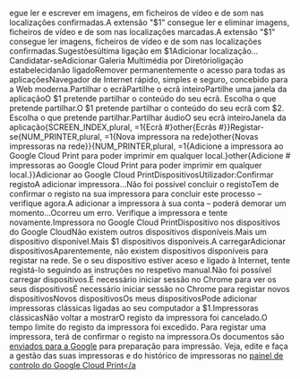 egue ler e escrever em imagens, em ficheiros de vídeo e de som nas localizações confirmadas.A extensão "$1" consegue ler e eliminar imagens, ficheiros de vídeo e de som nas localizações marcadas.A extensão "$1" consegue ler imagens, ficheiros de vídeo e de som nas localizações confirmadas.Sugestõesúltima ligação em $1Adicionar localização…Candidatar-seAdicionar Galeria Multimédia por Diretórioligação estabelecidanão ligadoRemover permanentemente o acesso para todas as aplicaçõesNavegador de Internet rápido, simples e seguro, concebido para a Web moderna.Partilhar o ecrãPartilhe o ecrã inteiroPartilhe uma janela da aplicaçãoO $1 pretende partilhar o conteúdo do seu ecrã. Escolha o que pretende partilhar.O $1 pretende partilhar o conteúdo do seu ecrã com $2. Escolha o que pretende partilhar.Partilhar áudioO seu ecrã inteiroJanela da aplicação{SCREEN_INDEX,plural, =1{Ecrã #}other{Ecrãs #}}Registar-se{NUM_PRINTER,plural, =1{Nova impressora na rede}other{Novas impressoras na rede}}{NUM_PRINTER,plural, =1{Adicione a impressora ao Google Cloud Print para poder imprimir em qualquer local.}other{Adicione # impressoras ao Google Cloud Print para poder imprimir em qualquer local.}}Adicionar ao Google Cloud PrintDispositivosUtilizador:Confirmar registoA adicionar impressora…Não foi possível concluir o registoTem de confirmar o registo na sua impressora para concluir este processo – verifique agora.A adicionar a impressora à sua conta – poderá demorar um momento…Ocorreu um erro. Verifique a impressora e tente novamente.Impressora no Google Cloud PrintDispositivo nos dispositivos do Google CloudNão existem outros dispositivos disponíveis.Mais um dispositivo disponível.Mais $1 dispositivos disponíveis.A carregarAdicionar dispositivosAparentemente, não existem dispositivos disponíveis para registar na rede. Se o seu dispositivo estiver aceso e ligado à Internet, tente registá-lo seguindo as instruções no respetivo manual.Não foi possível carregar dispositivos.É necessário iniciar sessão no Chrome para ver os seus dispositivosÉ necessário iniciar sessão no Chrome para registar novos dispositivosNovos dispositivosOs meus dispositivosPode adicionar impressoras clássicas ligadas ao seu computador a $1.Impressoras clássicasNão voltar a mostrarO registo da impressora foi cancelado.O tempo limite do registo da impressora foi excedido. Para registar uma impressora, terá de confirmar o registo na impressora.Os documentos são <a is="action-link" href="https://support.google.com/cloudprint/answer/2541843" target="_blank">enviados para a Google</a> para preparação para impressão. Veja, edite e faça a gestão das suas impressoras e do histórico de impressoras no <a is="action-link" href="https://www.google.com/cloudprint#jobs" target="_blank">painel de controlo do Google Cloud Print</a